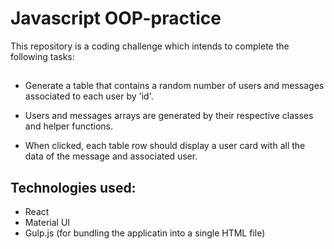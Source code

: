 # Javascript OOP-practice

This repository is a coding challenge which intends to complete the following tasks:

##

- Generate a table that contains a random number of users and messages associated to each user by 'id'.

- Users and messages arrays are generated by their respective classes and helper functions.

- When clicked, each table row should display a user card with all the data of the message and associated user.

## Technologies used:

- React
- Material UI
- Gulp.js (for bundling the applicatin into a single HTML file)
